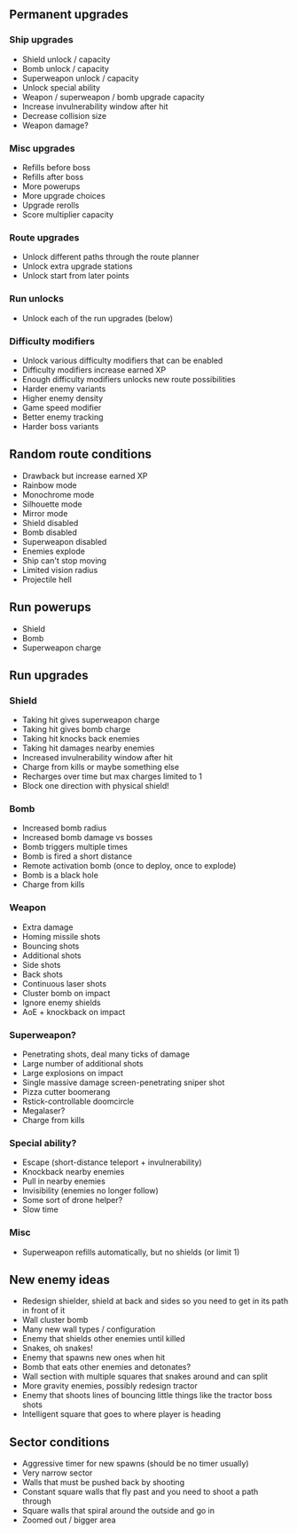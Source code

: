 ## Permanent upgrades

### Ship upgrades
* Shield unlock / capacity
* Bomb unlock / capacity
* Superweapon unlock / capacity
* Unlock special ability
* Weapon / superweapon / bomb upgrade capacity
* Increase invulnerability window after hit
* Decrease collision size
* Weapon damage?

### Misc upgrades
* Refills before boss
* Refills after boss
* More powerups
* More upgrade choices
* Upgrade rerolls
* Score multiplier capacity

### Route upgrades
* Unlock different paths through the route planner
* Unlock extra upgrade stations
* Unlock start from later points

### Run unlocks
* Unlock each of the run upgrades (below)

### Difficulty modifiers
* Unlock various difficulty modifiers that can be enabled
* Difficulty modifiers increase earned XP
* Enough difficulty modifiers unlocks new route possibilities
* Harder enemy variants
* Higher enemy density
* Game speed modifier
* Better enemy tracking
* Harder boss variants

## Random route conditions
* Drawback but increase earned XP
* Rainbow mode
* Monochrome mode
* Silhouette mode
* Mirror mode
* Shield disabled
* Bomb disabled
* Superweapon disabled
* Enemies explode
* Ship can't stop moving
* Limited vision radius
* Projectile hell

## Run powerups
* Shield
* Bomb
* Superweapon charge

## Run upgrades

### Shield
* Taking hit gives superweapon charge
* Taking hit gives bomb charge
* Taking hit knocks back enemies
* Taking hit damages nearby enemies
* Increased invulnerability window after hit
* Charge from kills or maybe something else
* Recharges over time but max charges limited to 1
* Block one direction with physical shield!

### Bomb
* Increased bomb radius
* Increased bomb damage vs bosses
* Bomb triggers multiple times
* Bomb is fired a short distance
* Remote activation bomb (once to deploy, once to explode)
* Bomb is a black hole
* Charge from kills

### Weapon
* Extra damage
* Homing missile shots
* Bouncing shots
* Additional shots
* Side shots
* Back shots
* Continuous laser shots
* Cluster bomb on impact
* Ignore enemy shields
* AoE + knockback on impact

### Superweapon?
* Penetrating shots, deal many ticks of damage
* Large number of additional shots
* Large explosions on impact
* Single massive damage screen-penetrating sniper shot
* Pizza cutter boomerang
* Rstick-controllable doomcircle
* Megalaser?
* Charge from kills

### Special ability?
* Escape (short-distance teleport + invulnerability)
* Knockback nearby enemies
* Pull in nearby enemies
* Invisibility (enemies no longer follow)
* Some sort of drone helper?
* Slow time

### Misc
* Superweapon refills automatically, but no shields (or limit 1)

## New enemy ideas
* Redesign shielder, shield at back and sides so you need to get in its path in front of it
* Wall cluster bomb
* Many new wall types / configuration
* Enemy that shields other enemies until killed
* Snakes, oh snakes!
* Enemy that spawns new ones when hit
* Bomb that eats other enemies and detonates?
* Wall section with multiple squares that snakes around and can split
* More gravity enemies, possibly redesign tractor
* Enemy that shoots lines of bouncing little things like the tractor boss shots
* Intelligent square that goes to where player is heading

## Sector conditions
* Aggressive timer for new spawns (should be no timer usually)
* Very narrow sector
* Walls that must be pushed back by shooting
* Constant square walls that fly past and you need to shoot a path through
* Square walls that spiral around the outside and go in
* Zoomed out / bigger area